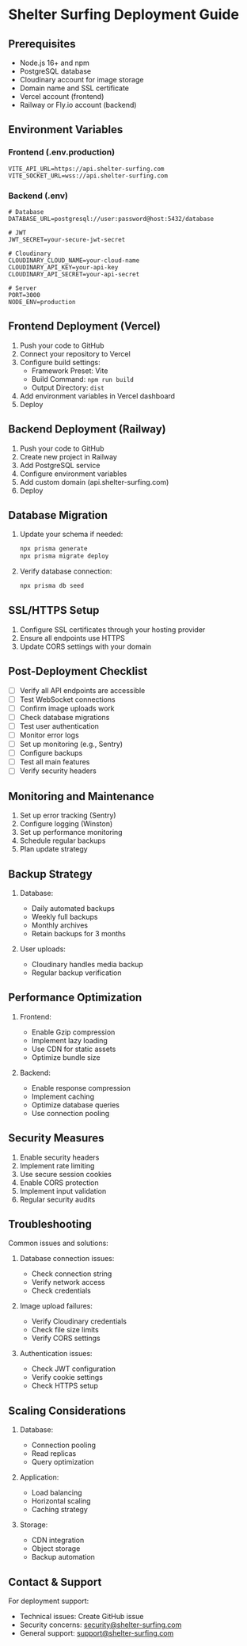 # Shelter Surfing Deployment Guide

## Prerequisites

- Node.js 16+ and npm
- PostgreSQL database
- Cloudinary account for image storage
- Domain name and SSL certificate
- Vercel account (frontend)
- Railway or Fly.io account (backend)

## Environment Variables

### Frontend (.env.production)
```
VITE_API_URL=https://api.shelter-surfing.com
VITE_SOCKET_URL=wss://api.shelter-surfing.com
```

### Backend (.env)
```
# Database
DATABASE_URL=postgresql://user:password@host:5432/database

# JWT
JWT_SECRET=your-secure-jwt-secret

# Cloudinary
CLOUDINARY_CLOUD_NAME=your-cloud-name
CLOUDINARY_API_KEY=your-api-key
CLOUDINARY_API_SECRET=your-api-secret

# Server
PORT=3000
NODE_ENV=production
```

## Frontend Deployment (Vercel)

1. Push your code to GitHub
2. Connect your repository to Vercel
3. Configure build settings:
   - Framework Preset: Vite
   - Build Command: `npm run build`
   - Output Directory: `dist`
4. Add environment variables in Vercel dashboard
5. Deploy

## Backend Deployment (Railway)

1. Push your code to GitHub
2. Create new project in Railway
3. Add PostgreSQL service
4. Configure environment variables
5. Add custom domain (api.shelter-surfing.com)
6. Deploy

## Database Migration

1. Update your schema if needed:
   ```bash
   npx prisma generate
   npx prisma migrate deploy
   ```

2. Verify database connection:
   ```bash
   npx prisma db seed
   ```

## SSL/HTTPS Setup

1. Configure SSL certificates through your hosting provider
2. Ensure all endpoints use HTTPS
3. Update CORS settings with your domain

## Post-Deployment Checklist

- [ ] Verify all API endpoints are accessible
- [ ] Test WebSocket connections
- [ ] Confirm image uploads work
- [ ] Check database migrations
- [ ] Test user authentication
- [ ] Monitor error logs
- [ ] Set up monitoring (e.g., Sentry)
- [ ] Configure backups
- [ ] Test all main features
- [ ] Verify security headers

## Monitoring and Maintenance

1. Set up error tracking (Sentry)
2. Configure logging (Winston)
3. Set up performance monitoring
4. Schedule regular backups
5. Plan update strategy

## Backup Strategy

1. Database:
   - Daily automated backups
   - Weekly full backups
   - Monthly archives
   - Retain backups for 3 months

2. User uploads:
   - Cloudinary handles media backup
   - Regular backup verification

## Performance Optimization

1. Frontend:
   - Enable Gzip compression
   - Implement lazy loading
   - Use CDN for static assets
   - Optimize bundle size

2. Backend:
   - Enable response compression
   - Implement caching
   - Optimize database queries
   - Use connection pooling

## Security Measures

1. Enable security headers
2. Implement rate limiting
3. Use secure session cookies
4. Enable CORS protection
5. Implement input validation
6. Regular security audits

## Troubleshooting

Common issues and solutions:

1. Database connection issues:
   - Check connection string
   - Verify network access
   - Check credentials

2. Image upload failures:
   - Verify Cloudinary credentials
   - Check file size limits
   - Verify CORS settings

3. Authentication issues:
   - Check JWT configuration
   - Verify cookie settings
   - Check HTTPS setup

## Scaling Considerations

1. Database:
   - Connection pooling
   - Read replicas
   - Query optimization

2. Application:
   - Load balancing
   - Horizontal scaling
   - Caching strategy

3. Storage:
   - CDN integration
   - Object storage
   - Backup automation

## Contact & Support

For deployment support:
- Technical issues: Create GitHub issue
- Security concerns: security@shelter-surfing.com
- General support: support@shelter-surfing.com 